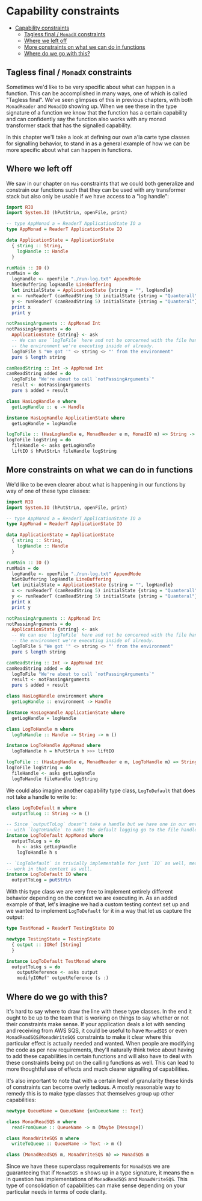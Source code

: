 # Capability constraints

- [Capability constraints](#capability-constraints)
  - [Tagless final / `MonadX` constraints](#tagless-final--monadx-constraints)
  - [Where we left off](#where-we-left-off)
  - [More constraints on what we can do in functions](#more-constraints-on-what-we-can-do-in-functions)
  - [Where do we go with this?](#where-do-we-go-with-this)

## Tagless final / `MonadX` constraints

Sometimes we'd like to be very specific about what can happen in a function. This can be
accomplished in many ways, one of which is called "Tagless final". We've seen glimpses of this in
previous chapters, with both `MonadReader` and `MonadIO` showing up. When we see these in the type
signature of a function we know that the function has a certain capability and can confidently say
the function also works with any monad transformer stack that has the signalled capability.

In this chapter we'll take a look at defining our own a'la carte type classes for signalling
behavior, to stand in as a general example of how we can be more specific about what can happen in
functions.

## Where we left off

We saw in our chapter on `Has` constraints that we could both generalize and constrain our functions
such that they can be used with any transformer stack but also only be usable if we have access to
a "log handle":

```haskell
import RIO
import System.IO (hPutStrLn, openFile, print)

-- type AppMonad a = ReaderT ApplicationState IO a
type AppMonad = ReaderT ApplicationState IO

data ApplicationState = ApplicationState
  { string :: String,
    logHandle :: Handle
  }

runMain :: IO ()
runMain = do
  logHandle <- openFile "./run-log.txt" AppendMode
  hSetBuffering logHandle LineBuffering
  let initialState = ApplicationState {string = "", logHandle}
  x <- runReaderT (canReadString 5) initialState {string = "Quanterall"}
  y <- runReaderT (canReadString 5) initialState {string = "Quanteral"}
  print x
  print y

notPassingArguments :: AppMonad Int
notPassingArguments = do
  ApplicationState {string} <- ask
  -- We can use `logToFile` here and not be concerned with the file handle because we know it's in
  -- the environment we're executing inside of already.
  logToFile $ "We got '" <> string <> "' from the environment"
  pure $ length string

canReadString :: Int -> AppMonad Int
canReadString added = do
  logToFile "We're about to call `notPassingArguments`"
  result <- notPassingArguments
  pure $ added + result

class HasLogHandle e where
  getLogHandle :: e -> Handle

instance HasLogHandle ApplicationState where
  getLogHandle = logHandle

logToFile :: (HasLogHandle e, MonadReader e m, MonadIO m) => String -> m ()
logToFile logString = do
  fileHandle <- asks getLogHandle
  liftIO $ hPutStrLn fileHandle logString
```

## More constraints on what we can do in functions

We'd like to be even clearer about what is happening in our functions by way of one of these type
classes:

```haskell
import RIO
import System.IO (hPutStrLn, openFile, print)

-- type AppMonad a = ReaderT ApplicationState IO a
type AppMonad = ReaderT ApplicationState IO

data ApplicationState = ApplicationState
  { string :: String,
    logHandle :: Handle
  }

runMain :: IO ()
runMain = do
  logHandle <- openFile "./run-log.txt" AppendMode
  hSetBuffering logHandle LineBuffering
  let initialState = ApplicationState {string = "", logHandle}
  x <- runReaderT (canReadString 5) initialState {string = "Quanterall"}
  y <- runReaderT (canReadString 5) initialState {string = "Quanteral"}
  print x
  print y

notPassingArguments :: AppMonad Int
notPassingArguments = do
  ApplicationState {string} <- ask
  -- We can use `logToFile` here and not be concerned with the file handle because we know it's in
  -- the environment we're executing inside of already.
  logToFile $ "We got '" <> string <> "' from the environment"
  pure $ length string

canReadString :: Int -> AppMonad Int
canReadString added = do
  logToFile "We're about to call `notPassingArguments`"
  result <- notPassingArguments
  pure $ added + result

class HasLogHandle environment where
  getLogHandle :: environment -> Handle

instance HasLogHandle ApplicationState where
  getLogHandle = logHandle

class LogToHandle m where
  logToHandle :: Handle -> String -> m ()

instance LogToHandle AppMonad where
  logToHandle h = hPutStrLn h >>> liftIO

logToFile :: (HasLogHandle e, MonadReader e m, LogToHandle m) => String -> m ()
logToFile logString = do
  fileHandle <- asks getLogHandle
  logToHandle fileHandle logString
```

We could also imagine another capability type class, `LogToDefault` that does not take a handle to
write to:

```haskell
class LogToDefault m where
  outputToLog :: String -> m ()

-- Since `outputToLog` doesn't take a handle but we have one in our environment, we use it together
-- with `logToHandle` to make the default logging go to the file handle.
instance LogToDefault AppMonad where
  outputToLog s = do
    h <- asks getLogHandle
    logToHandle h s

-- `LogToDefault` is trivially implementable for just `IO` as well, meaning it would transparently
-- work in that context as well.
instance LogToDefault IO where
  outputToLog = putStrLn
```

With this type class we are very free to implement entirely different behavior depending on the
context we are executing in. As an added example of that, let's imagine we had a custom testing
context set up and we wanted to implement `LogToDefault` for it in a way that let us capture the
output:

```haskell
type TestMonad = ReaderT TestingState IO

newtype TestingState = TestingState
  { output :: IORef [String]
  }

instance LogToDefault TestMonad where
  outputToLog s = do
    outputReference <- asks output
    modifyIORef' outputReference (s :)
```

## Where do we go with this?

It's hard to say where to draw the line with these type classes. In the end it ought to be up to the
team that is working on things to say whether or not their constraints make sense. If your
application deals a lot with sending and receiving from AWS SQS, it could be useful to have
`MonadSQS` or even `MonadReadSQS`/`MonadWriteSQS` constraints to make it clear where this particular
effect is actually needed and wanted. When people are modifying the code as per new requirements,
they'll naturally think twice about having to add these capabilities in certain functions and will
also have to deal with these constraints being put on the calling functions as well. This can lead
to more thoughtful use of effects and much clearer signalling of capabilities.

It's also important to note that with a certain level of granularity these kinds of constraints can
become overly tedious. A mostly reasonable way to remedy this is to make type classes that
themselves group up other capabilities:

```haskell
newtype QueueName = QueueName {unQueueName :: Text}

class MonadReadSQS m where
  readFromQueue :: QueueName -> m (Maybe [Message])

class MonadWriteSQS m where
  writeToQueue :: QueueName -> Text -> m ()

class (MonadReadSQS m, MonadWriteSQS m) => MonadSQS m
```

Since we have these superclass requirements for `MonadSQS` we are guaranteeing that if `MonadSQS m`
shows up in a type signature, it means the `m` in question has implementations of `MonadReadSQS` and
`MonadWriteSQS`. This type of consolidation of capabilities can make sense depending on your
particular needs in terms of code clarity.
